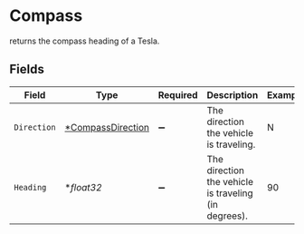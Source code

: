 # Compass

returns the compass heading of a Tesla.


## Fields

| Field                                                        | Type                                                         | Required                                                     | Description                                                  | Example                                                      |
| ------------------------------------------------------------ | ------------------------------------------------------------ | ------------------------------------------------------------ | ------------------------------------------------------------ | ------------------------------------------------------------ |
| `Direction`                                                  | [*CompassDirection](../../models/shared/compassdirection.md) | :heavy_minus_sign:                                           | The direction the vehicle is traveling.                      | N                                                            |
| `Heading`                                                    | **float32*                                                   | :heavy_minus_sign:                                           | The direction the vehicle is traveling (in degrees).         | 90                                                           |